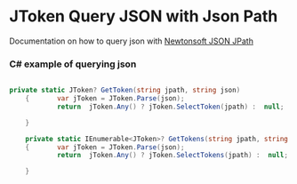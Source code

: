 # JToken Query JSON with Json Path

Documentation on how to query json with [Newtonsoft JSON JPath](https://www.newtonsoft.com/json/help/html/QueryJsonSelectToken.htm)

### C# example of querying json

```csharp

private static JToken? GetToken(string jpath, string json)
    {       var jToken = JToken.Parse(json);
            return  jToken.Any() ? jToken.SelectToken(jpath) :  null;

    }

    private static IEnumerable<JToken>? GetTokens(string jpath, string json)
    {       var jToken = JToken.Parse(json);
            return  jToken.Any() ? jToken.SelectTokens(jpath) :  null;

    }



```
